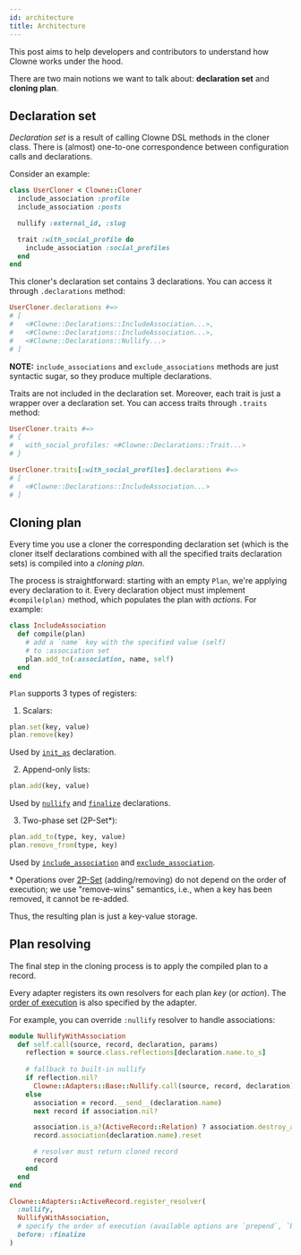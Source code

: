 ```yaml
---
id: architecture
title: Architecture
---
```


This post aims to help developers and contributors to understand how Clowne works under the hood.

There are two main notions we want to talk about: **declaration set** and **cloning plan**.

## Declaration set

_Declaration set_ is a result of calling Clowne DSL methods in the cloner class. There is (almost) one-to-one correspondence between configuration calls and declarations.

Consider an example:

```ruby
class UserCloner < Clowne::Cloner
  include_association :profile
  include_association :posts

  nullify :external_id, :slug

  trait :with_social_profile do
    include_association :social_profiles
  end
end
```

This cloner's declaration set contains 3 declarations. You can access it through `.declarations` method:

```ruby
UserCloner.declarations #=>
# [
#   <#Clowne::Declarations::IncludeAssociation...>,
#   <#Clowne::Declarations::IncludeAssociation...>,
#   <#Clowne::Declarations::Nullify...>
# ]
```

**NOTE:** `include_associations` and `exclude_associations` methods are just syntactic sugar, so they produce multiple declarations.

Traits are not included in the declaration set. Moreover, each trait is just a wrapper over a declaration set. You can access traits through `.traits` method:

```ruby
UserCloner.traits #=>
# {
#   with_social_profiles: <#Clowne::Declarations::Trait...>
# }

UserCloner.traits[:with_social_profiles].declarations #=>
# [
#   <#Clowne::Declarations::IncludeAssociation...>
# ]
```

## Cloning plan

Every time you use a cloner the corresponding declaration set (which is the cloner itself declarations combined with all the specified traits declaration sets) is compiled into a _cloning plan_.

The process is straightforward: starting with an empty `Plan`, we're applying every declaration to it.
Every declaration object must implement `#compile(plan)` method, which populates the plan with _actions_. For example:

```ruby
class IncludeAssociation
  def compile(plan)
    # add a `name` key with the specified value (self)
    # to :association set
    plan.add_to(:association, name, self)
  end
end
```

`Plan` supports 3 types of registers:

1) Scalars:

```ruby
plan.set(key, value)
plan.remove(key)
```

Used by [`init_as`](init_as.md) declaration.

2) Append-only lists:

```ruby
plan.add(key, value)
```

Used by [`nullify`](nullify.md) and [`finalize`](finalize.md) declarations.

3) Two-phase set (2P-Set\*):

```ruby
plan.add_to(type, key, value)
plan.remove_from(type, key)
```

Used by [`include_association`](include_association.md) and [`exclude_association`](exclude_association.md).


\* Operations over [2P-Set](https://en.wikipedia.org/wiki/Conflict-free_replicated_data_type#2P-Set_(Two-Phase_Set)) (adding/removing) do not depend on the order of execution; we use "remove-wins" semantics, i.e., when a key has been removed, it cannot be re-added.

Thus, the resulting plan is just a key-value storage.

## Plan resolving

The final step in the cloning process is to apply the compiled plan to a record.

Every adapter registers its own resolvers for each plan _key_ (or _action_). The [order of execution](execution_order.md) is also specified by the adapter.

For example, you can override `:nullify` resolver to handle associations:

```ruby
module NullifyWithAssociation
  def self.call(source, record, declaration, params)
    reflection = source.class.reflections[declaration.name.to_s]
    
    # fallback to built-in nullify
    if reflection.nil?
      Clowne::Adapters::Base::Nullify.call(source, record, declaration)
    else
      association = record.__send__(declaration.name)
      next record if association.nil?

      association.is_a?(ActiveRecord::Relation) ? association.destroy_all : association.destroy
      record.association(declaration.name).reset

      # resolver must return cloned record
      record
    end
  end
end

Clowne::Adapters::ActiveRecord.register_resolver(
  :nullify,
  NullifyWithAssociation,
  # specify the order of execution (available options are `prepend`, `before`, `after`)
  before: :finalize
)
```
